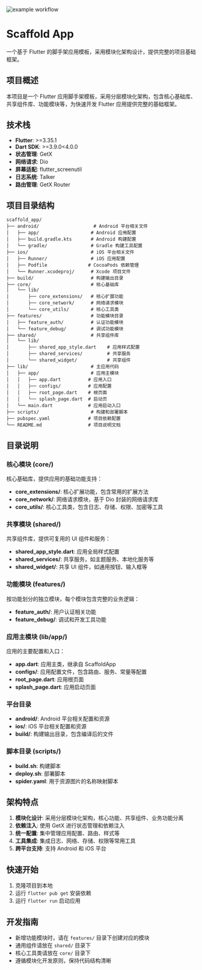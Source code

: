 ![example workflow](https://git.happyeyez.com/cove/scaffold_app/actions/workflows/build_release.yaml/badge.svg)

# Scaffold App

一个基于 Flutter 的脚手架应用模板，采用模块化架构设计，提供完整的项目基础框架。

## 项目概述

本项目是一个 Flutter 应用脚手架模板，采用分层模块化架构，包含核心基础库、共享组件库、功能模块等，为快速开发 Flutter 应用提供完整的基础框架。

## 技术栈

- **Flutter**: >=3.35.1
- **Dart SDK**: >=3.9.0<4.0.0
- **状态管理**: GetX
- **网络请求**: Dio
- **屏幕适配**: flutter_screenutil
- **日志系统**: Talker
- **路由管理**: GetX Router

## 项目目录结构

```
scaffold_app/
├── android/                    # Android 平台相关文件
│   ├── app/                   # Android 应用配置
│   ├── build.gradle.kts       # Android 构建配置
│   └── gradle/                # Gradle 构建工具配置
├── ios/                       # iOS 平台相关文件
│   ├── Runner/                # iOS 应用配置
│   ├── Podfile               # CocoaPods 依赖管理
│   └── Runner.xcodeproj/      # Xcode 项目文件
├── build/                     # 构建输出目录
├── core/                      # 核心基础库
│   └── lib/
│       ├── core_extensions/   # 核心扩展功能
│       ├── core_network/      # 网络请求模块
│       └── core_utils/        # 核心工具类
├── features/                  # 功能模块目录
│   ├── feature_auth/          # 认证功能模块
│   └── feature_debug/         # 调试功能模块
├── shared/                    # 共享组件库
│   └── lib/
│       ├── shared_app_style.dart    # 应用样式配置
│       ├── shared_services/         # 共享服务
│       └── shared_widget/           # 共享组件
├── lib/                       # 主应用代码
│   ├── app/                   # 应用主模块
│   │   ├── app.dart          # 应用入口
│   │   ├── configs/          # 应用配置
│   │   ├── root_page.dart    # 根页面
│   │   └── splash_page.dart  # 启动页
│   └── main.dart             # 应用启动入口
├── scripts/                   # 构建和部署脚本
├── pubspec.yaml              # 项目依赖配置
└── README.md                 # 项目说明文档
```

## 目录说明

### 核心模块 (core/)
核心基础库，提供应用的基础功能支持：
- **core_extensions/**: 核心扩展功能，包含常用的扩展方法
- **core_network/**: 网络请求模块，基于 Dio 封装的网络请求库
- **core_utils/**: 核心工具类，包含日志、存储、权限、加密等工具

### 共享模块 (shared/)
共享组件库，提供可复用的 UI 组件和服务：
- **shared_app_style.dart**: 应用全局样式配置
- **shared_services/**: 共享服务，如主题服务、本地化服务等
- **shared_widget/**: 共享 UI 组件，如通用按钮、输入框等

### 功能模块 (features/)
按功能划分的独立模块，每个模块包含完整的业务逻辑：
- **feature_auth/**: 用户认证相关功能
- **feature_debug/**: 调试和开发工具功能

### 应用主模块 (lib/app/)
应用的主要配置和入口：
- **app.dart**: 应用主类，继承自 ScaffoldApp
- **configs/**: 应用配置文件，包含路由、服务、常量等配置
- **root_page.dart**: 应用根页面
- **splash_page.dart**: 应用启动页面

### 平台目录
- **android/**: Android 平台相关配置和资源
- **ios/**: iOS 平台相关配置和资源
- **build/**: 构建输出目录，包含编译后的文件

### 脚本目录 (scripts/)
- **build.sh**: 构建脚本
- **deploy.sh**: 部署脚本
- **spider.yaml**: 用于资源图片的名称映射脚本

## 架构特点

1. **模块化设计**: 采用分层模块化架构，核心功能、共享组件、业务功能分离
2. **依赖注入**: 使用 GetX 进行状态管理和依赖注入
3. **统一配置**: 集中管理应用配置、路由、样式等
4. **工具集成**: 集成日志、网络、存储、权限等常用工具
5. **跨平台支持**: 支持 Android 和 iOS 平台

## 快速开始

1. 克隆项目到本地
2. 运行 `flutter pub get` 安装依赖
3. 运行 `flutter run` 启动应用

## 开发指南

- 新增功能模块时，请在 `features/` 目录下创建对应的模块
- 通用组件请放在 `shared/` 目录下
- 核心工具类请放在 `core/` 目录下
- 遵循模块化开发原则，保持代码结构清晰
